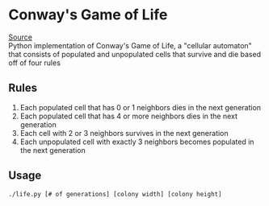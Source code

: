 Conway's Game of Life
======================
[Source](https://bitstorm.org/gameoflife/)  
Python implementation of Conway's Game of Life, a "cellular automaton" that consists of populated and unpopulated cells that survive and die based off of four rules

## Rules
1. Each populated cell that has 0 or 1 neighbors dies in the next generation
1. Each populated cell that has 4 or more neighbors dies in the next generation
1. Each cell with 2 or 3 neighbors survives in the next generation
1. Each unpopulated cell with exactly 3 neighbors becomes populated in the next generation

## Usage
`
./life.py [# of generations] [colony width] [colony height] 
`
